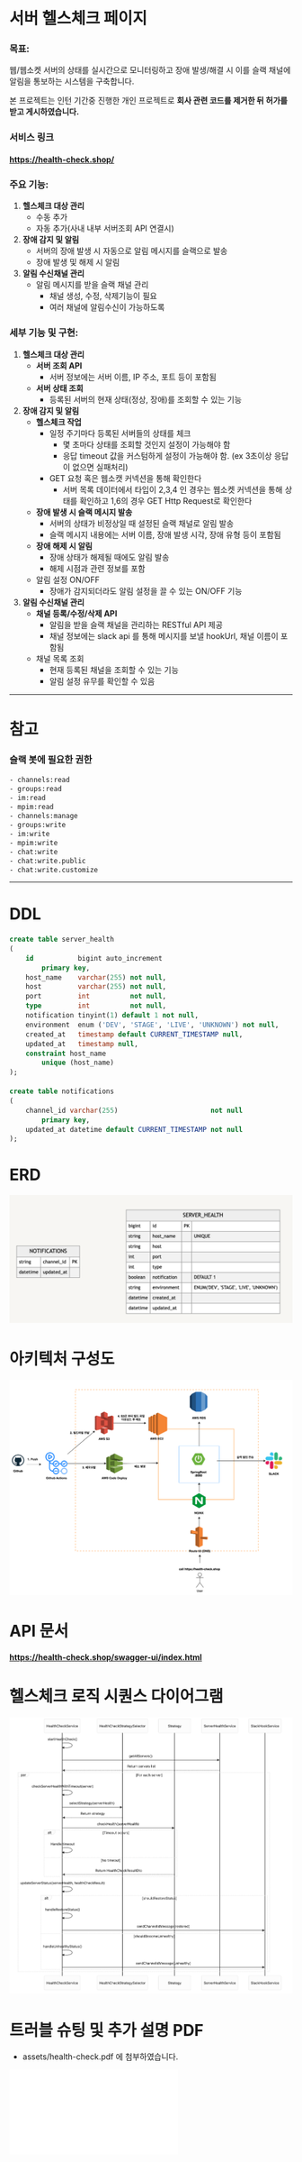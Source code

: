 # 서버 헬스체크 페이지

### 목표:

웹/웹소켓 서버의 상태를 실시간으로 모니터링하고 장애 발생/해결 시 이를 슬랙 채널에 알림을 통보하는 시스템을 구축합니다.

본 프로젝트는 인턴 기간중 진행한 개인 프로젝트로 **회사 관련 코드를 제거한 뒤 허가를 받고 게시하였습니다.**

### 서비스 링크

#### https://health-check.shop/

### 주요 기능:

1. **헬스체크 대상 관리**
    - 수동 추가
    - 자동 추가(사내 내부 서버조회 API 연결시)
2. **장애 감지 및 알림**
    - 서버의 장애 발생 시 자동으로 알림 메시지를 슬랙으로 발송
    - 장애 발생 및 해제 시 알림
3. **알림 수신채널 관리**
    - 알림 메시지를 받을 슬랙 채널 관리
        - 채널 생성, 수정, 삭제기능이 필요
        - 여러 채널에 알림수신이 가능하도록

### 세부 기능 및 구현:

1. **헬스체크 대상 관리**
    - **서버 조회 API**
        - 서버 정보에는 서버 이름, IP 주소, 포트 등이 포함됨
    - **서버 상태 조회**
        - 등록된 서버의 현재 상태(정상, 장애)를 조회할 수 있는 기능
2. **장애 감지 및 알림**
    - **헬스체크 작업**
        - 일정 주기마다 등록된 서버들의 상태를 체크
            - 몇 초마다 상태를 조회할 것인지 설정이 가능해야 함
            - 응답 timeout 값을 커스텀하게 설정이 가능해야 함. (ex 3초이상 응답이 없으면 실패처리)
        - GET 요청 혹은 웹소캣 커넥션을 통해 확인한다
            - 서버 목록 데이터에서 타입이 2,3,4 인 경우는 웹소켓 커넥션을 통해 상태를 확인하고 1,6의 경우 GET Http Request로 확인한다
    - **장애 발생 시 슬랙 메시지 발송**
        - 서버의 상태가 비정상일 때 설정된 슬랙 채널로 알림 발송
        - 슬랙 메시지 내용에는 서버 이름, 장애 발생 시각, 장애 유형 등이 포함됨
    - **장애 해제 시 알림**
        - 장애 상태가 해제될 때에도 알림 발송
        - 해제 시점과 관련 정보를 포함
    - 알림 설정 ON/OFF
        - 장애가 감지되더라도 알림 설정을 끌 수 있는 ON/OFF 기능
3. **알림 수신채널 관리**
    - **채널 등록/수정/삭제 API**
        - 알림을 받을 슬랙 채널을 관리하는 RESTful API 제공
        - 채널 정보에는 slack api 를 통해 메시지를 보낼 hookUrl, 채널 이름이 포함됨
    - 채널 목록 조회
        - 현재 등록된 채널을 조회할 수 있는 기능
        - 알림 설정 유무를 확인할 수 있음

---

# 참고

### 슬랙 봇에 필요한 권한

```
- channels:read
- groups:read
- im:read
- mpim:read
- channels:manage
- groups:write
- im:write
- mpim:write
- chat:write
- chat:write.public
- chat:write.customize
```

---

# DDL

```sql
create table server_health
(
    id           bigint auto_increment
        primary key,
    host_name    varchar(255) not null,
    host         varchar(255) not null,
    port         int          not null,
    type         int          not null,
    notification tinyint(1) default 1 not null,
    environment  enum ('DEV', 'STAGE', 'LIVE', 'UNKNOWN') not null,
    created_at   timestamp default CURRENT_TIMESTAMP null,
    updated_at   timestamp null,
    constraint host_name
        unique (host_name)
);

create table notifications
(
    channel_id varchar(255)                       not null
        primary key,
    updated_at datetime default CURRENT_TIMESTAMP not null
);


```

# ERD

![](assets/ERD.png)

# 아키텍처 구성도

![](assets/health-check_architecture.svg)

# API 문서

#### https://health-check.shop/swagger-ui/index.html

# 헬스체크 로직 시퀀스 다이어그램

![](assets/healthCheckSequenceDiagram.png)

# 트러블 슈팅 및 추가 설명 PDF

- assets/health-check.pdf 에 첨부하였습니다.

![](assets/health-check.pdf)